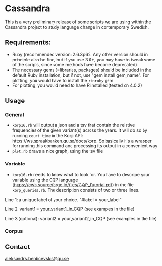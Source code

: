 # Cassandra
This is a very preliminary release of some scripts we are using within the Cassandra project to study language change in contemporary Swedish.

## Requirements: 
- Ruby (recommended version:  2.6.3p62. Any other version should in principle also be fine, but if you use 3.0+, you may have to tweak some of the scripts, since some methods have become deprecated)
- The necessary gems (=libraries, packages) should be included in the default Ruby installation, but if not, use "gem install gem_name". For plotting, you would have to install the `rinruby` gem
- For plotting, you would need to have R installed (tested on 4.0.2)

## Usage
### General
- `korp16.rb` will output a json and a tsv that contain the relative frequencies of the given variant(s) across the years. It will do so by running `count_time` in the Korp API: https://ws.spraakbanken.gu.se/docs/korp. So basically it's a wrapper for running this command and processing its output in a convenient way
- `plot.rb` draws a nice graph, using the tsv file

### Variable
- `korp16.rb` needs to know what to look for. You have to descripe your variable using the CQP language (https://cwb.sourceforge.io/files/CQP_Tutorial.pdf) in the file `korp_queries.rb`. The description consists of two or three lines.

Line 1: a unique label of your choice. "#label = your_label"

Line 2: variant1 = your_variant1_in_CQP (see examples in the file)

Line 3 (optional): variant2 = your_variant2_in_CQP (see examples in the file)



### Corpus



## Contact
aleksandrs.berdicevskis@gu.se


